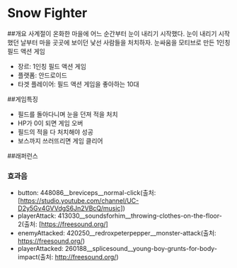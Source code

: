 # Snow Fighter

##개요
사계절이 온화한 마을에 어느 순간부터 눈이 내리기 시작했다.
눈이 내리기 시작했던 날부터 마을 곳곳에 보이던 낯선 사람들을 처치하자.
눈싸움을 모티브로 만든 1인칭 필드 액션 게임 

- 장르: 1인칭 필드 액션 게임
- 플랫폼: 안드로이드
- 타겟 플레이어: 필드 액션 게임을 좋아하는 10대

##게임특징
- 필드를 돌아다니며 눈을 던져 적을 처치
- HP가 0이 되면 게임 오버
- 필드의 적을 다 처치해야 성공
- 보스까지 쓰러뜨리면 게임 클리어

##래퍼런스
### 효과음
- button: 448086__breviceps__normal-click(출처: [https://studio.youtube.com/channel/UC-D2y5Gv4GVVdgS6Jn2VBcQ/music])
- playerAttack: 413030__soundsforhim__throwing-clothes-on-the-floor-2(출처: [https://freesound.org/]
- enemyAttacked: 420250__redroxpeterpepper__monster-attack(출처: https://freesound.org/)
- playerAttacked: 260188__splicesound__young-boy-grunts-for-body-impact(출처: http://freesound.org/)
